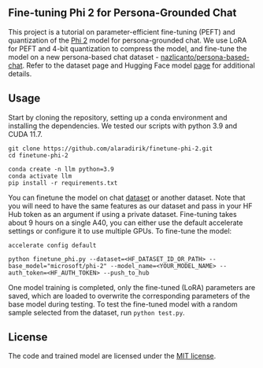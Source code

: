 ## Fine-tuning Phi 2 for Persona-Grounded Chat
This project is a tutorial on parameter-efficient fine-tuning (PEFT) and quantization of the [Phi 2](https://huggingface.co/microsoft/phi-2/) model for persona-grounded chat. We use LoRA for PEFT and 4-bit quantization to compress the model, and fine-tune the model on a new persona-based chat dataset - [nazlicanto/persona-based-chat](https://huggingface.co/datasets/nazlicanto/persona-based-chat). Refer to the dataset page and Hugging Face model [page](https://huggingface.co/nazlicanto/phi-2-persona-chat) for additional details.

## Usage
Start by cloning the repository, setting up a conda environment and installing the dependencies. We tested our scripts with python 3.9 and CUDA 11.7.
```
git clone https://github.com/alaradirik/finetune-phi-2.git
cd finetune-phi-2

conda create -n llm python=3.9
conda activate llm
pip install -r requirements.txt
```

You can finetune the model on chat [dataset](https://huggingface.co/datasets/nazlicanto/persona-based-chat) or another dataset. Note that you will need to have the same features as our dataset and pass in your HF Hub token as an argument if using a private dataset. Fine-tuning takes about 9 hours on a single A40, you can either use the default accelerate settings or configure it to use multiple GPUs. To fine-tune the model:
```
accelerate config default

python finetune_phi.py --dataset=<HF_DATASET_ID_OR_PATH> --base_model="microsoft/phi-2" --model_name=<YOUR_MODEL_NAME> --auth_token=<HF_AUTH_TOKEN> --push_to_hub
```

One model training is completed, only the fine-tuned (LoRA) parameters are saved, which are loaded to overwrite the corresponding parameters of the base model during testing. To test the fine-tuned model with a random sample selected from the dataset, run `python test.py`.


## License
The code and trained model are licensed under the [MIT license](https://github.com/adirik/finetune-phi-2/blob/main/LICENSE).